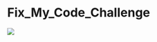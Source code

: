 # Fix_My_Code_Challenge


![](https://media.geeksforgeeks.org/wp-content/cdn-uploads/20200305191534/How-to-Approach-a-Coding-Problem.png)
